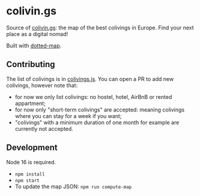 # colivin.gs

Source of [colivin.gs](https://colivin.gs): the map of the best colivings in Europe. Find your next place as a digital nomad!

Built with [dotted-map](https://github.com/NTag/dotted-map).

## Contributing

The list of colivings is in [colivings.js](https://github.com/NTag/colivings/blob/main/src/colivings.js). You can open a PR to add new colivings, however note that:

- for now we only list colivings: no hostel, hotel, AirBnB or rented appartment;
- for now only "short-term colivings" are accepted: meaning colivings where you can stay for a week if you want;
- "colivings" with a minimum duration of one month for example are currently not accepted.

## Development

Node 16 is required.

- `npm install`
- `npm start`
- To update the map JSON: `npm run compute-map`
